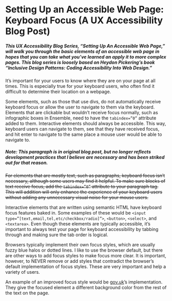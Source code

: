 # Setting Up an Accessible Web Page: Keyboard Focus (A UX Accessibility Blog Post)
##### This UX Accessibility Blog Series, “Setting Up An Accessible Web Page,” will walk you through the basic elements of an accessible web page in hopes that you can take what you’ve learned an apply it to more complex pages. This blog series is loosely based on Heydon Pickering’s book “Inclusive Design Patterns: Coding Accessibility Into Web Design.”

<p>It’s important for your users to know where they are on your page at all times. This is especially true for your keyboard users, who often find it difficult to determine their location on a webpage. </p>

<p>Some elements, such as those that use divs, do not automatically receive keyboard focus or allow the user to navigate to them via the keyboard. Elements that are clickable but wouldn’t receive focus normally, such as infographic boxes in Ensemble, need to have the <code>tabindex=”0”</code> attribute added to them. Interactive elements should always be accessible. This way, keyboard users can navigate to them, see that they have received focus, and hit enter to navigate to the same place a mouse user would be able to navigate to. </p>

##### Note: This paragraph is in original blog post, but no longer reflects development practices that I believe are necessary and has been striked out for that reason.
<p><del>For elements that are mostly text, such as paragraphs, keyboard focus isn’t necessary, although some users may find it helpful. To make sure blocks of text receive focus, add the <code>tabindex=”0”</code> attribute to your paragraph tag. This will addition will only enhance the experience of your keyboard users without adding any unnecessary visual noise for your mouse users.</del></p> 

<p>Interactive elements that are written using semantic HTML have keyboard focus features baked in. Some examples of these would be <code>&lt;input type=”[text,email,tel,etc/checkbox/radio]”&gt;</code>, <code>&lt;button&gt;</code>, <code>&lt;select&gt;</code>, and <code>&lt;textarea&gt;</code>. Even though these elements are typically accessible, it’s important to always test your page for keyboard accessibility by tabbing through and making sure the tab order is logical.</p>
<p>Browsers typically implement their own focus styles, which are usually fuzzy blue halos or dotted lines. I like to use the browser default, but there are other ways to add focus styles to make focus more clear. It is important, however, to NEVER remove or add styles that contradict the browser’s default implementation of focus styles. These are very important and help a variety of users. </p>
<p>An example of an improved focus style would be <a href="https://www.gov.uk">gov.uk</a>’s implementation. They give the focused element a different background color from the rest of the text on the page.</p>
